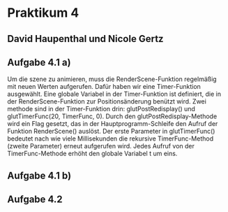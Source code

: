 # Praktikum 4
## David Haupenthal und Nicole Gertz

## Aufgabe 4.1 a)

Um die szene zu animieren, muss die RenderScene-Funktion regelmäßig mit neuen Werten aufgerufen. Dafür haben wir eine Timer-Funktion ausgewählt. Eine globale Variabel in der Timer-Funktion ist definiert, die in der RenderScene-Funktion zur Positionsänderung benützt wird. Zwei methode sind in der Timer-Funktion drin: glutPostRedisplay() und glutTimerFunc(20, TimerFunc, 0). Durch den glutPostRedisplay-Methode wird ein Flag gesetzt, das in der Hauptprogramm-Schleife den Aufruf der Funktion RenderScene() auslöst. Der erste Parameter in glutTimerFunc() bedeutet nach wie viele Millisekunden die rekursive TimerFunc-Method (zweite Parameter) erneut aufgerufen wird. Jedes Aufruf von der TimerFunc-Methode erhöht den globale Variabel t um eins.

## Aufgabe 4.1 b)


## Aufgabe 4.2
